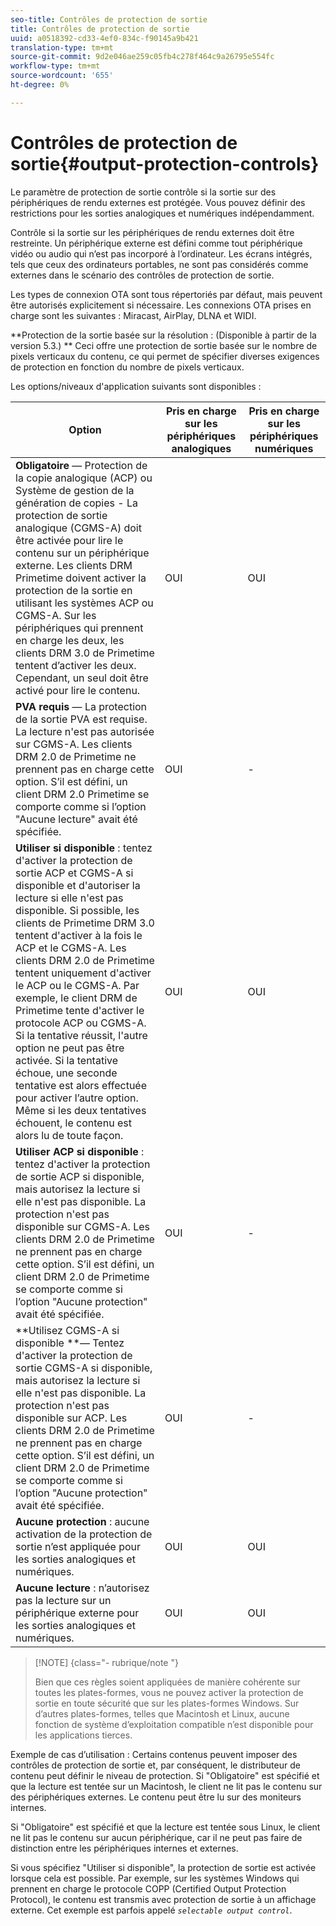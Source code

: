 ```yaml
---
seo-title: Contrôles de protection de sortie
title: Contrôles de protection de sortie
uuid: a0518392-cd33-4ef0-834c-f90145a9b421
translation-type: tm+mt
source-git-commit: 9d2e046ae259c05fb4c278f464c9a26795e554fc
workflow-type: tm+mt
source-wordcount: '655'
ht-degree: 0%

---
```



# Contrôles de protection de sortie{#output-protection-controls}

Le paramètre de protection de sortie contrôle si la sortie sur des périphériques de rendu externes est protégée. Vous pouvez définir des restrictions pour les sorties analogiques et numériques indépendamment.

Contrôle si la sortie sur les périphériques de rendu externes doit être restreinte. Un périphérique externe est défini comme tout périphérique vidéo ou audio qui n’est pas incorporé à l’ordinateur. Les écrans intégrés, tels que ceux des ordinateurs portables, ne sont pas considérés comme externes dans le scénario des contrôles de protection de sortie.

Les types de connexion OTA sont tous répertoriés par défaut, mais peuvent être autorisés explicitement si nécessaire. Les connexions OTA prises en charge sont les suivantes : Miracast, AirPlay, DLNA et WIDI.

**Protection de la sortie basée sur la résolution : (Disponible à partir de la version 5.3.) ** Ceci offre une protection de sortie basée sur le nombre de pixels verticaux du contenu, ce qui permet de spécifier diverses exigences de protection en fonction du nombre de pixels verticaux.

Les options/niveaux d&#39;application suivants sont disponibles :

| Option | Pris en charge sur les périphériques analogiques | Pris en charge sur les périphériques numériques |
|---|---|---|
| **Obligatoire** — Protection de la copie analogique (ACP) ou Système de gestion de la génération de copies - La protection de sortie analogique (CGMS-A) doit être activée pour lire le contenu sur un périphérique externe. Les clients DRM Primetime doivent activer la protection de la sortie en utilisant les systèmes ACP ou CGMS-A. Sur les périphériques qui prennent en charge les deux, les clients DRM 3.0 de Primetime tentent d’activer les deux. Cependant, un seul doit être activé pour lire le contenu. | OUI | OUI |
| **PVA requis** — La protection de la sortie PVA est requise. La lecture n&#39;est pas autorisée sur CGMS-A. Les clients DRM 2.0 de Primetime ne prennent pas en charge cette option. S’il est défini, un client DRM 2.0 Primetime se comporte comme si l’option &quot;Aucune lecture&quot; avait été spécifiée. | OUI | - |
| **Utiliser si disponible** : tentez d&#39;activer la protection de sortie ACP et CGMS-A si disponible et d&#39;autoriser la lecture si elle n&#39;est pas disponible. Si possible, les clients de Primetime DRM 3.0 tentent d&#39;activer à la fois le ACP et le CGMS-A. Les clients DRM 2.0 de Primetime tentent uniquement d&#39;activer le ACP ou le CGMS-A. Par exemple, le client DRM de Primetime tente d&#39;activer le protocole ACP ou CGMS-A. Si la tentative réussit, l&#39;autre option ne peut pas être activée. Si la tentative échoue, une seconde tentative est alors effectuée pour activer l’autre option. Même si les deux tentatives échouent, le contenu est alors lu de toute façon. | OUI | OUI |
| **Utiliser ACP si disponible** : tentez d&#39;activer la protection de sortie ACP si disponible, mais autorisez la lecture si elle n&#39;est pas disponible. La protection n&#39;est pas disponible sur CGMS-A. Les clients DRM 2.0 de Primetime ne prennent pas en charge cette option. S’il est défini, un client DRM 2.0 de Primetime se comporte comme si l’option &quot;Aucune protection&quot; avait été spécifiée. | OUI | - |
| **Utilisez CGMS-A si disponible **— Tentez d&#39;activer la protection de sortie CGMS-A si disponible, mais autorisez la lecture si elle n&#39;est pas disponible. La protection n&#39;est pas disponible sur ACP. Les clients DRM 2.0 de Primetime ne prennent pas en charge cette option. S’il est défini, un client DRM 2.0 de Primetime se comporte comme si l’option &quot;Aucune protection&quot; avait été spécifiée. | OUI | - |
| **Aucune protection** : aucune activation de la protection de sortie n’est appliquée pour les sorties analogiques et numériques. | OUI | OUI |
| **Aucune lecture** : n’autorisez pas la lecture sur un périphérique externe pour les sorties analogiques et numériques. | OUI | OUI |

>[!NOTE] {class=&quot;- rubrique/note &quot;}
>
>Bien que ces règles soient appliquées de manière cohérente sur toutes les plates-formes, vous ne pouvez activer la protection de sortie en toute sécurité que sur les plates-formes Windows. Sur d’autres plates-formes, telles que Macintosh et Linux, aucune fonction de système d’exploitation compatible n’est disponible pour les applications tierces.

Exemple de cas d’utilisation : Certains contenus peuvent imposer des contrôles de protection de sortie et, par conséquent, le distributeur de contenu peut définir le niveau de protection. Si &quot;Obligatoire&quot; est spécifié et que la lecture est tentée sur un Macintosh, le client ne lit pas le contenu sur des périphériques externes. Le contenu peut être lu sur des moniteurs internes.

Si &quot;Obligatoire&quot; est spécifié et que la lecture est tentée sous Linux, le client ne lit pas le contenu sur aucun périphérique, car il ne peut pas faire de distinction entre les périphériques internes et externes.

Si vous spécifiez &quot;Utiliser si disponible&quot;, la protection de sortie est activée lorsque cela est possible. Par exemple, sur les systèmes Windows qui prennent en charge le protocole COPP (Certified Output Protection Protocol), le contenu est transmis avec protection de sortie à un affichage externe. Cet exemple est parfois appelé *`selectable output control`*.
